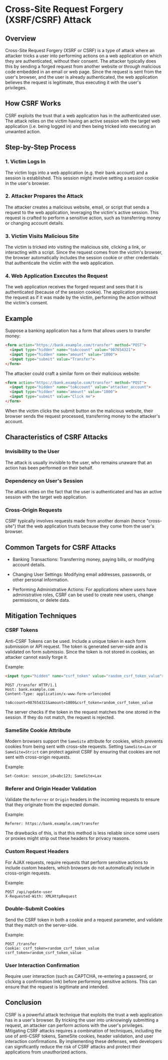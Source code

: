 # Cross-Site Request Forgery (XSRF/CSRF) Attack

## Overview
Cross-Site Request Forgery (XSRF or CSRF) is a type of attack where an attacker tricks
a user into performing actions on a web application on which they are authenticated,
without their consent. The attacker typically does this by sending a forged request
from another website or through malicious code embedded in an email or web page. Since
the request is sent from the user's browser, and the user is already authenticated, the
web application believes the request is legitimate, thus executing it with the user's
privileges.

## How CSRF Works
CSRF exploits the trust that a web application has in the authenticated user. The
attack relies on the victim having an active session with the target web application
(i.e. being logged in) and then being tricked into executing an unwanted action.

## Step-by-Step Process

### 1. Victim Logs In
The victim logs into a web application (e.g. their bank account) and a session is
established. This session might involve setting a session cookie in the user's browser.

### 2. Attacker Prepares the Attack
The attacker creates a malicious website, email, or script that sends a request to the
web application, leveraging the victim's active session. This request is crafted to
perform a sensitive action, such as transferring money or changing account details.

### 3. Victim Visits Malicious Site
The victim is tricked into visiting the malicious site, clicking a link, or interacting
with a script. Since the request comes from the victim's browser, the browser automatically
includes the session cookie or other credentials that authenticate the victim with the web
application.

### 4. Web Application Executes the Request
The web application receives the forged request and sees that it is authenticated
(because of the session cookie). The application processes the request as if it was made
by the victim, performing the action without the victim's consent.

## Example
Suppose a banking application has a form that allows users to transfer money:
```HTML
<form action="https://bank.example.com/transfer" method="POST">
  <input type="hidden" name="toAccount" value="987654321">
  <input type="hidden" name="amount" value="1000">
  <input type="submit" value="Transfer">
</form>
```

The attacker could craft a similar form on their malicious website:
```HTML
<form action="https://bank.example.com/transfer" method="POST">
  <input type="hidden" name="toAccount" value="attacker_account">
  <input type="hidden" name="amount" value="1000">
  <input type="submit" value="Click me">
</form>
```
When the victim clicks the submit button on the malicious website, their browser sends
the request processed, transferring money to the attacker's account.

## Characteristics of CSRF Attacks

### Invisibility to the User
The attack is usually invisible to the user, who remains unaware that an action
has been performed on their behalf.

### Dependency on User's Session
The attack relies on the fact that the user is authenticated and has an active
session with the target web application.

### Cross-Origin Requests
CSRF typically involves requests made from another domain (hence "cross-site") that
the web application trusts because they come from the user's browser.

## Common Targets for CSRF Attacks

- Banking Transactions: Transferring money, paying bills, or modifying account details.

- Changing User Settings: Modifying email addresses, passwords, or other personal information.

- Performing Administrative Actions: For applications where users have administrative roles,
CSRF can be used to create new users, change permissions, or delete data.

## Mitigation Techniques

### CSRF Tokens
Anti-CSRF Tokens can be used. Include a unique token in each form submission or API
request. The token is generated server-side and is validated on form submissio. Since
the token is not stored in cookies, an attacker cannot easily forge it.

Example:
```HTML
<input type="hidden" name="csrf_token" value="random_csrf_token_value">
```

```
POST /transfer HTTP/1.1
Host: bank.example.com
Content-Type: application/x-www-form-urlencoded

toAccount=987654321&amount=1000&csrf_token=random_csrf_token_value
```
The server checks if the token in the request matches the one stored in the session.
If they do not match, the request is rejected.

### SameSite Cookie Attribute
Modern browsers support the `SameSite` attribute for cookies, which prevents cookies
from being sent with cross-site requests. Setting `SameSite=Lax` or `SameSite=Strict`
can protect against CSRF by ensuring that cookies are not sent with cross-origin
requests.

Example:
```
Set-Cookie: session_id=abc123; SameSite=Lax
```

### Referer and Origin Header Validation
Validate the `Referrer` or `Origin` headers in the incoming requests to ensure that they
originate from the expected domain.

Example:
```
Referer: https://bank.example.com/transfer
```

The drawbacks of this, is that this method is less reliable since some users or proxies
might strip out these headers for privacy reasons.

### Custom Request Headers
For AJAX requests, require requests that perform sensitive actions to include
custom headers, which browsers do not automatically include in cross-origin requests.

Example:
```
POST /api/update-user
X-Requested-With: XMLHttpRequest
```
### Double-Submit Cookies
Send the CSRF token in both a cookie and a request parameter, and validate that they
match on the server-side.

Example:
```
POST /transfer
Cookie: csrf_token=random_csrf_token_value
csrf_token=random_csrf_token_value
```

### User Interaction Confirmation
Require user interaction (such as CAPTCHA, re-entering a password, or clicking a
confirmation link) before performing sensitive actions. This can ensure that the
request is legitimate and intended.

## Conclusion
CSRF is a powerful attack technique that exploits the trust a web application has
in a user's browser. By tricking the user into unknowingly submitting a request, an
attacker can perform actions with the user's privileges. Mitigating CSRF attacks
requires a combination of techniques, including the use of anti-CSRF tokens, SameSite
cookies, header validation, and user interaction confirmations. By implementing these
defenses, web developers can significantly reduce the risk of CSRF attacks and protect
their applications from unauthorized actions.
